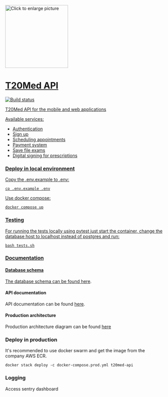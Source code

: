<a href="https://drive.google.com/uc?export=view&id=1-yA25u3ELXT_-HWGcNuR1HRYeI-fZHuD"><img src="https://drive.google.com/uc?export=view&id=1-yA25u3ELXT_-HWGcNuR1HRYeI-fZHuD" style="width: 200px; max-width: 100%; height: auto" title="Click to enlarge picture" />


# T20Med API

![Build status](https://github.com/leo8198/t20med-api/actions/workflows/python-app.yml/badge.svg)

T20Med API for the mobile and web applications


Available services:

- Authentication
- Sign up
- Scheduling appointments
- Payment system
- Save file exams
- Digital signing for prescriptions


### Deploy in local environment

Copy the .env.example to .env:

`cp .env.example .env`

Use docker compose:

`docker compose up`

### Testing

For running the tests locally using pytest just start the container, change the database host to localhost instead of postgres and run:

`bash tests.sh`

### Documentation

#### Database schema

The database schema can be found [here](https://drive.google.com/file/d/1C5Iv-LBZu_vZdSuwWXBcBA4-sgaXaQvk/view?usp=sharing).

#### API documentation

API documentation can be found [here](https://documenter.getpostman.com/view/10980235/VVQix2aJ).

#### Production architecture

Production architecture diagram can be found [here](https://drive.google.com/file/d/12CVwjbDr5v3IEJZHh8PUdEcjfWypydzd/view?usp=sharing)

### Deploy in production

It's recommended to use docker swarm and get the image from the company AWS ECR.

`docker stack deploy -c docker-compose.prod.yml t20med-api`

### Logging

Access sentry dashboard
